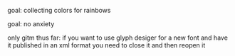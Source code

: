 


goal: collecting colors for rainbows


goal:  no anxiety


only gitm thus far:  if you want to use glyph desiger for a new font and have it published in an xml format you need to close it and then reopen it